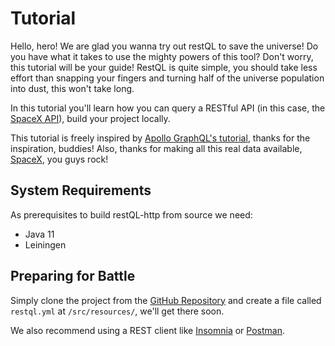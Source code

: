 # Tutorial

Hello, hero! We are glad you wanna try out restQL to save the universe! Do you have what it takes to use the mighty powers of this tool? Don't worry, this tutorial will be your guide! RestQL is quite simple, you should take less effort than snapping your fingers and turning half of the universe population into dust, this won't take long.

In this tutorial you'll learn how you can query a RESTful API (in this case, the [SpaceX API](https://docs.spacexdata.com/)), build your project locally.

This tutorial is freely inspired by [Apollo GraphQL's tutorial](https://www.apollographql.com/docs/tutorial/introduction), thanks for the inspiration, buddies! Also, thanks for making all this real data available, [SpaceX](https://docs.spacexdata.com/), you guys rock!

## System Requirements
As prerequisites to build restQL-http from source we need:

- Java 11
- Leiningen 

## Preparing for Battle
Simply clone the project from the [GitHub Repository](https://github.com/B2W-BIT/restQL-http) and create a file called `restql.yml` at `/src/resources/`, we'll get there soon.

We also recommend using a REST client like [Insomnia](https://insomnia.rest/download/) or [Postman](https://www.getpostman.com/).
